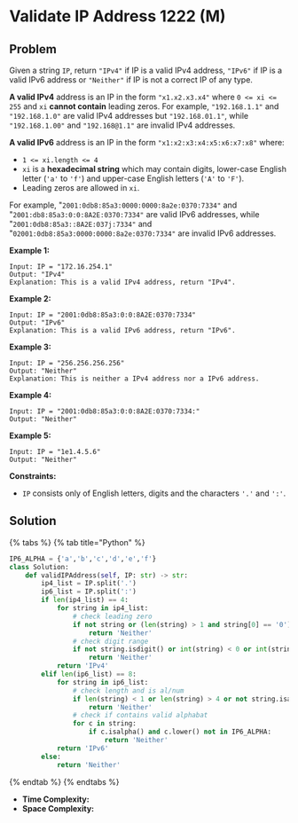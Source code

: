 # Validate IP Address 1222 (M)

## Problem

Given a string `IP`, return `"IPv4"` if IP is a valid IPv4 address, `"IPv6"` if IP is a valid IPv6 address or `"Neither"` if IP is not a correct IP of any type.

**A valid IPv4** address is an IP in the form `"x1.x2.x3.x4"` where `0 <= xi <= 255` and `xi` **cannot contain** leading zeros. For example, `"192.168.1.1"` and `"192.168.1.0"` are valid IPv4 addresses but `"192.168.01.1"`, while `"192.168.1.00"` and `"192.168@1.1"` are invalid IPv4 addresses.

**A valid IPv6** address is an IP in the form `"x1:x2:x3:x4:x5:x6:x7:x8"` where:

* `1 <= xi.length <= 4`
* `xi` is a **hexadecimal string** which may contain digits, lower-case English letter (`'a'` to `'f'`) and upper-case English letters (`'A'` to `'F'`).
* Leading zeros are allowed in `xi`.

For example, "`2001:0db8:85a3:0000:0000:8a2e:0370:7334"` and "`2001:db8:85a3:0:0:8A2E:0370:7334"` are valid IPv6 addresses, while "`2001:0db8:85a3::8A2E:037j:7334"` and "`02001:0db8:85a3:0000:0000:8a2e:0370:7334"` are invalid IPv6 addresses.

**Example 1:**

```
Input: IP = "172.16.254.1"
Output: "IPv4"
Explanation: This is a valid IPv4 address, return "IPv4".
```

**Example 2:**

```
Input: IP = "2001:0db8:85a3:0:0:8A2E:0370:7334"
Output: "IPv6"
Explanation: This is a valid IPv6 address, return "IPv6".
```

**Example 3:**

```
Input: IP = "256.256.256.256"
Output: "Neither"
Explanation: This is neither a IPv4 address nor a IPv6 address.
```

**Example 4:**

```
Input: IP = "2001:0db8:85a3:0:0:8A2E:0370:7334:"
Output: "Neither"
```

**Example 5:**

```
Input: IP = "1e1.4.5.6"
Output: "Neither"
```

**Constraints:**

* `IP` consists only of English letters, digits and the characters `'.'` and `':'`.

## Solution

{% tabs %}
{% tab title="Python" %}
```python
IP6_ALPHA = {'a','b','c','d','e','f'}
class Solution:
    def validIPAddress(self, IP: str) -> str:
        ip4_list = IP.split('.')
        ip6_list = IP.split(':')
        if len(ip4_list) == 4:
            for string in ip4_list:
                # check leading zero
                if not string or (len(string) > 1 and string[0] == '0'):
                    return 'Neither'
                # check digit range
                if not string.isdigit() or int(string) < 0 or int(string) > 255:
                    return 'Neither'
            return 'IPv4'
        elif len(ip6_list) == 8:
            for string in ip6_list:
                # check length and is al/num
                if len(string) < 1 or len(string) > 4 or not string.isalnum():
                    return 'Neither'
                # check if contains valid alphabat
                for c in string:
                    if c.isalpha() and c.lower() not in IP6_ALPHA:
                        return 'Neither'
            return 'IPv6'
        else:
            return 'Neither'
```
{% endtab %}
{% endtabs %}

* **Time Complexity:**&#x20;
* **Space Complexity:**
